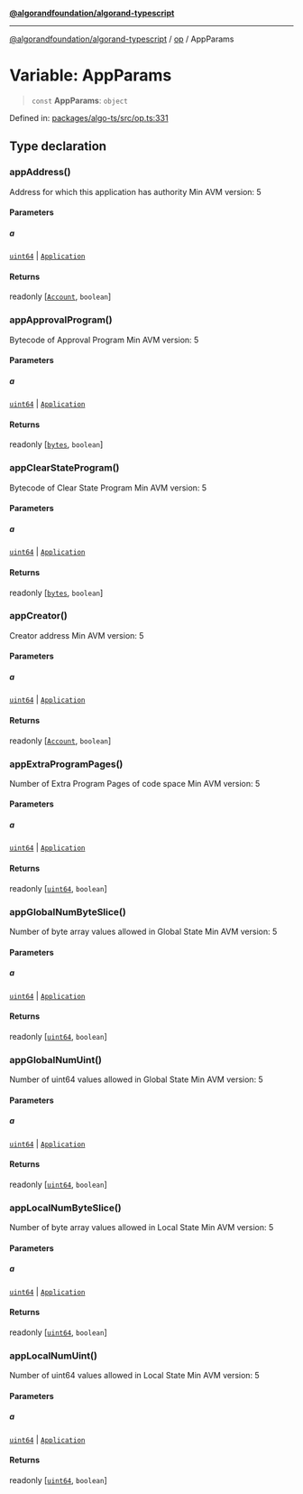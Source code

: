 [**@algorandfoundation/algorand-typescript**](../../../README.md)

***

[@algorandfoundation/algorand-typescript](../../../README.md) / [op](../README.md) / AppParams

# Variable: AppParams

> `const` **AppParams**: `object`

Defined in: [packages/algo-ts/src/op.ts:331](https://github.com/algorandfoundation/puya-ts/blob/89ee9cf9a58d93e3ffbb727cfadf537835799a71/packages/algo-ts/src/op.ts#L331)

## Type declaration

### appAddress()

Address for which this application has authority
Min AVM version: 5

#### Parameters

##### a

[`uint64`](../../../type-aliases/uint64.md) | [`Application`](../../../type-aliases/Application.md)

#### Returns

readonly \[[`Account`](../../../type-aliases/Account.md), `boolean`\]

### appApprovalProgram()

Bytecode of Approval Program
Min AVM version: 5

#### Parameters

##### a

[`uint64`](../../../type-aliases/uint64.md) | [`Application`](../../../type-aliases/Application.md)

#### Returns

readonly \[[`bytes`](../../../type-aliases/bytes.md), `boolean`\]

### appClearStateProgram()

Bytecode of Clear State Program
Min AVM version: 5

#### Parameters

##### a

[`uint64`](../../../type-aliases/uint64.md) | [`Application`](../../../type-aliases/Application.md)

#### Returns

readonly \[[`bytes`](../../../type-aliases/bytes.md), `boolean`\]

### appCreator()

Creator address
Min AVM version: 5

#### Parameters

##### a

[`uint64`](../../../type-aliases/uint64.md) | [`Application`](../../../type-aliases/Application.md)

#### Returns

readonly \[[`Account`](../../../type-aliases/Account.md), `boolean`\]

### appExtraProgramPages()

Number of Extra Program Pages of code space
Min AVM version: 5

#### Parameters

##### a

[`uint64`](../../../type-aliases/uint64.md) | [`Application`](../../../type-aliases/Application.md)

#### Returns

readonly \[[`uint64`](../../../type-aliases/uint64.md), `boolean`\]

### appGlobalNumByteSlice()

Number of byte array values allowed in Global State
Min AVM version: 5

#### Parameters

##### a

[`uint64`](../../../type-aliases/uint64.md) | [`Application`](../../../type-aliases/Application.md)

#### Returns

readonly \[[`uint64`](../../../type-aliases/uint64.md), `boolean`\]

### appGlobalNumUint()

Number of uint64 values allowed in Global State
Min AVM version: 5

#### Parameters

##### a

[`uint64`](../../../type-aliases/uint64.md) | [`Application`](../../../type-aliases/Application.md)

#### Returns

readonly \[[`uint64`](../../../type-aliases/uint64.md), `boolean`\]

### appLocalNumByteSlice()

Number of byte array values allowed in Local State
Min AVM version: 5

#### Parameters

##### a

[`uint64`](../../../type-aliases/uint64.md) | [`Application`](../../../type-aliases/Application.md)

#### Returns

readonly \[[`uint64`](../../../type-aliases/uint64.md), `boolean`\]

### appLocalNumUint()

Number of uint64 values allowed in Local State
Min AVM version: 5

#### Parameters

##### a

[`uint64`](../../../type-aliases/uint64.md) | [`Application`](../../../type-aliases/Application.md)

#### Returns

readonly \[[`uint64`](../../../type-aliases/uint64.md), `boolean`\]

